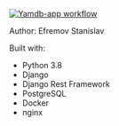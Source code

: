 [![Yamdb-app workflow](https://github.com/meat9/yamdb_final/workflows/Yamdb-app_workflow/badge.svg)](https://github.com/backdev96/yamdb_final_docker/actions)

Author: Efremov Stanislav

Built with:

- Python 3.8
- Django
- Django Rest Framework
- PostgreSQL
- Docker
- nginx
